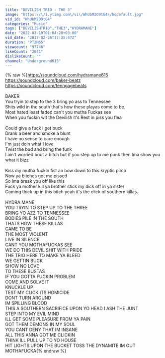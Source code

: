 ```yaml
---
title: "DEVILISH TRIO - THE 3"
image: "https:\/\/i.ytimg.com\/vi\/WhUbM2O9tG4\/hqdefault.jpg"
vid_id: "WhUbM2O9tG4"
categories: "Music"
tags: ["DEVILISHTRIO","THE3","HYDRAMANE"]
date: "2022-03-19T01:04:28+03:00"
vid_date: "2017-02-26T17:35:47Z"
duration: "PT2M6S"
viewcount: "97746"
likeCount: "2041"
dislikeCount: ""
channel: "Underground615"
---
```

{% raw %}<a rel="nofollow" target="blank" href="https://soundcloud.com/hydramane615">https://soundcloud.com/hydramane615</a><br /><a rel="nofollow" target="blank" href="https://soundcloud.com/baker-beatz">https://soundcloud.com/baker-beatz</a><br /><a rel="nofollow" target="blank" href="https://soundcloud.com/tenngagebeats">https://soundcloud.com/tenngagebeats</a><br /><br />BAKER<br />You tryin to step to the 3 bring yo ass to Tennessee <br />Shits wild in the south that's how these playas come to be.<br />Most hated least faded can't you mutha Fuckas see <br />When you fuckin wit the Devilish it's Rest in piss you flea<br /><br />Could give a fuck i get buck<br />Drank a beer and smoke a blunt<br />I have no sense to care enough <br />I'm just doin what I love <br />Twist the bud and bring the funk <br />I ain't worried bout a bitch but if you step up to me punk then Ima show you what it bizz<br /><br />Kiss my mutha fuckin fist an bow down to this kryptic pimp<br />Now ya bitches got me pissed<br />So Ima break you off like this<br />Fuck ya mother kill ya brother stick my dick off in ya sister <br />Coming thick up in this bitch yeah it's the click of southern killas.<br /><br />HYDRA MANE<br />YOU TRYIN TO STEP UP TO THE THREE<br />BRING YO AZZ TO TENNESSEE <br />BODIES PILE IN THE SOUTH<br />THATS HOW THESE KILLAS<br />CAME TO BE<br />THE MOST VIOLENT<br />LIVE IN SILENCE <br /> CANT YOU MOTHAFUCKAS SEE<br />WE DO THIS DEVIL SHIT WITH PRIDE <br />THE TRIO HERE TO MAKE YA BLEED<br />WE GETTIN BUCK<br />SHOW NO LOVE<br />TO THESE BUSTAS<br />IF YOU GOTTA FUCKIN PROBLEM<br />COME AND SOLVE IT <br />KNUCKLE UP<br />TEST MY CLICK ITS HOMICIDE<br />DONT TURN AROUND <br />IM SPILLING BLOOD<br />THIS A SOUTHERN SACRIFICE UPON YO HEAD I ASH THE JUNT<br />STEP INTO MY EVIL MIND<br />ILL GET SOME PLEASURE FROM YA PAIN<br />GOT THEM DEMONS IN MY SOUL<br />YOU CANT DENY THAT IM INSANE<br />ALL THIS ANNA GOT ME CLICKIN<br />THINK ILL PULL UP TO YO HOUSE<br />HIT LIGHTS UPON THE BUCKET TOSS THE DYNAMITE IM OUT MOTHAFUCKA{% endraw %}

